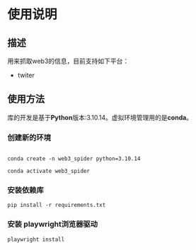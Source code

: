 # 使用说明

## 描述
用来抓取web3的信息，目前支持如下平台：
- twiter

## 使用方法

库的开发是基于**Python**版本:3.10.14。虚拟环境管理用的是**conda**。

### 创建新的环境

```shell

conda create -n web3_spider python=3.10.14

conda activate web3_spider

```
### 安装依赖库

   ```shell
   pip install -r requirements.txt
   ```

### 安装 playwright浏览器驱动

   ```shell
   playwright install
   ```